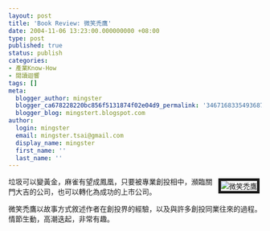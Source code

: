 ```yaml
---
layout: post
title: 'Book Review: 微笑禿鷹'
date: 2004-11-06 13:23:00.000000000 +08:00
type: post
published: true
status: publish
categories:
- 產業Know-How
- 閱讀迴響
tags: []
meta:
  blogger_author: mingster
  blogger_ca678228220bc856f5131874f02e04d9_permalink: '3467168335493687718'
  blogger_blog: mingstert.blogspot.com
author:
  login: mingster
  email: mingster.tsai@gmail.com
  display_name: mingster
  first_name: ''
  last_name: ''
---
```

<p><a title="微笑禿鷹" href="http://www.books.com.tw/exep/prod/booksfile.php?item=0010205689" target="_blank"><img alt="微笑禿鷹" hspace="4" src="{{ site.JB.IMAGE_PATH }}/0010205689.jpg" align="right" vspace="4" border="5" /></a>垃圾可以變黃金，麻雀有望成鳳凰，只要被專業創投相中，瀕臨關門大吉的公司，也可以轉化為成功的上市公司。</p>
<p>微笑禿鷹以故事方式敘述作者在創投界的經驗，以及與許多創投同業往來的過程。情節生動，高潮迭起，非常有趣。</p>
